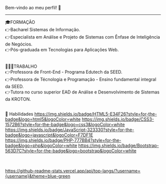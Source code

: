 Bem-vindo ao meu perfil! 👋
<hr>
🎓FORMAÇÃO <br>
👉Bacharel Sistemas de Informação. <br>
👉Especialista em Análise e Projeto de Sistemas com Ênfase de Inteligência de Negócios.<br>
👉Pós-graduada em Tecnologias para Aplicações Web. <br> <br>

👩🏽‍💻TRABALHO<BR>
👉Professora de Front-End - Programa Edutech da SEED. <BR>
👉Professora de Técnologia e Programação - Ensino fundamental integral da SEED. <br>
👉Tutora no curso superior EAD  de Análise e Desenvolvimento de Sistemas da KROTON. <br><br>
 
 🚀 Habilidades
  https://img.shields.io/badge/HTML5-E34F26?style=for-the-badge&logo=html5&logoColor=white
  https://img.shields.io/badge/CSS3-1572B6?style=for-the-badge&logo=css3&logoColor=white
  https://img.shields.io/badge/JavaScript-323330?style=for-the-badge&logo=javascript&logoColor=F7DF1E
  https://img.shields.io/badge/PHP-777BB4?style=for-the-badge&logo=php&logoColor=white
  https://img.shields.io/badge/Bootstrap-563D7C?style=for-the-badge&logo=bootstrap&logoColor=white
  
  <br><br>
  https://github-readme-stats.vercel.app/api/top-langs/?username={username}&theme=blue-green

